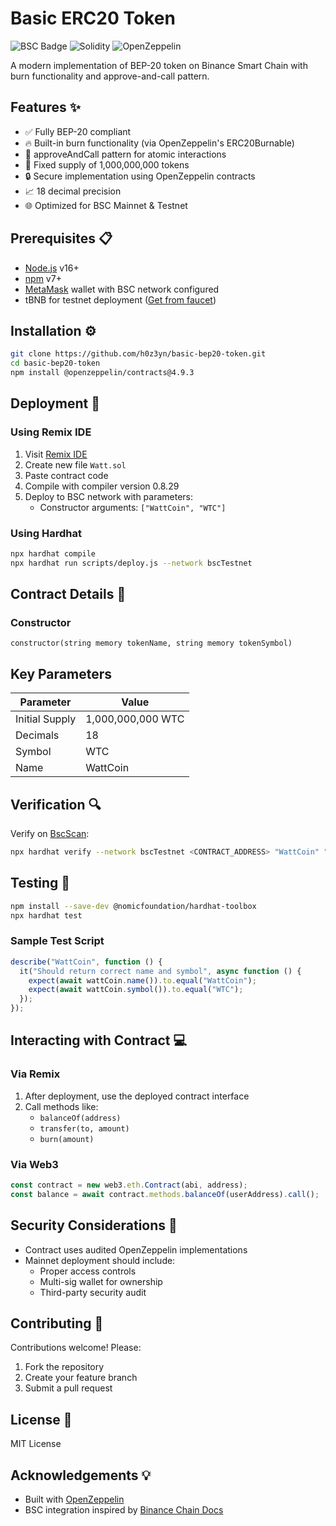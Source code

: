 # Basic ERC20 Token

![BSC Badge](https://img.shields.io/badge/Binance%20Smart%20Chain-FCD535?style=for-the-badge&logo=binance&logoColor=black)
![Solidity](https://img.shields.io/badge/Solidity-363636?style=for-the-badge&logo=solidity&logoColor=white)
![OpenZeppelin](https://img.shields.io/badge/OpenZeppelin-4.9.3-3E6FA7?style=for-the-badge)

A modern implementation of BEP-20 token on Binance Smart Chain with burn functionality and approve-and-call pattern.

## Features ✨
- ✅ Fully BEP-20 compliant
- 🔥 Built-in burn functionality (via OpenZeppelin's ERC20Burnable)
- 🤖 approveAndCall pattern for atomic interactions
- 🎯 Fixed supply of 1,000,000,000 tokens
- 🔒 Secure implementation using OpenZeppelin contracts
- 📈 18 decimal precision
- 🌐 Optimized for BSC Mainnet & Testnet

## Prerequisites 📋
- [Node.js](https://nodejs.org/) v16+
- [npm](https://www.npmjs.com/) v7+
- [MetaMask](https://metamask.io/) wallet with BSC network configured
- tBNB for testnet deployment ([Get from faucet](https://testnet.bnbchain.org/faucet-smart))

## Installation ⚙️
```bash
git clone https://github.com/h0z3yn/basic-bep20-token.git
cd basic-bep20-token
npm install @openzeppelin/contracts@4.9.3
```

## Deployment 🚀

### Using Remix IDE
1. Visit [Remix IDE](https://remix.ethereum.org/)
2. Create new file `Watt.sol`
3. Paste contract code
4. Compile with compiler version 0.8.29
5. Deploy to BSC network with parameters:
   - Constructor arguments: `["WattCoin", "WTC"]`

### Using Hardhat
```bash
npx hardhat compile
npx hardhat run scripts/deploy.js --network bscTestnet
```

## Contract Details 📄

### Constructor
```solidity
constructor(string memory tokenName, string memory tokenSymbol)
```

## Key Parameters
| Parameter       | Value                  |
|-----------------|------------------------|
| Initial Supply  | 1,000,000,000 WTC      |
| Decimals        | 18                     |
| Symbol          | WTC                    |
| Name            | WattCoin               |

## Verification 🔍
Verify on [BscScan](https://bscscan.com/):
```bash
npx hardhat verify --network bscTestnet <CONTRACT_ADDRESS> "WattCoin" "WTC"
```

## Testing 🧪
```bash
npm install --save-dev @nomicfoundation/hardhat-toolbox
npx hardhat test
```

### Sample Test Script
```javascript
describe("WattCoin", function () {
  it("Should return correct name and symbol", async function () {
    expect(await wattCoin.name()).to.equal("WattCoin");
    expect(await wattCoin.symbol()).to.equal("WTC");
  });
});
```

## Interacting with Contract 💻

### Via Remix
1. After deployment, use the deployed contract interface
2. Call methods like:
   - `balanceOf(address)`
   - `transfer(to, amount)`
   - `burn(amount)`

### Via Web3
```javascript
const contract = new web3.eth.Contract(abi, address);
const balance = await contract.methods.balanceOf(userAddress).call();
```

## Security Considerations 🔐
- Contract uses audited OpenZeppelin implementations
- Mainnet deployment should include:
  - Proper access controls
  - Multi-sig wallet for ownership
  - Third-party security audit

## Contributing 🤝
Contributions welcome! Please:
1. Fork the repository
2. Create your feature branch
3. Submit a pull request

## License 📄
MIT License

## Acknowledgements 💡
- Built with [OpenZeppelin](https://openzeppelin.com/contracts/)
- BSC integration inspired by [Binance Chain Docs](https://docs.bnbchain.org/)